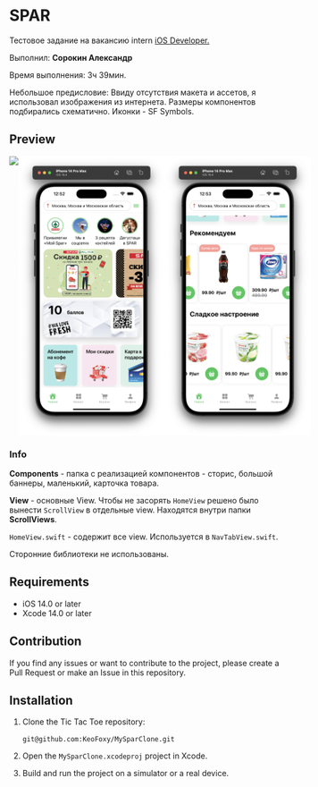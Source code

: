 # SPAR

Тестовое задание на вакансию intern [iOS Developer.](https://hh.ru/vacancy/84750051?hhtmFrom=vacancy_response)

Выполнил: **Сорокин Александр**   

Время выполнения: 3ч 39мин.   

Небольшое предисловие: 
Ввиду отсутствия макета и ассетов, я использовал изображения из интернета. Размеры компонентов подбирались схематично. Иконки - SF Symbols.   

## Preview

<!-- <img src="preview/preview.gif"> -->

<div style="display: flex;">
   <img src="preview/preview.gif" height='500' align=''>
   <img src="preview/main1.png" height='500' align=''>
   <img src="preview/main2.png" height='500' align=''>
</div>

### Info

**Components** - папка с реализацией компонентов - сторис, большой баннеры, маленький, карточка товара.

**View** - основные View. 
Чтобы не засорять `HomeView` решено было вынести `ScrollView` в отдельные view. Находятся внутри папки **ScrollViews**.   

`HomeView.swift` - содержит все view. Используется в `NavTabView.swift`.   

Сторонние библиотеки не использованы.   

## Requirements

 - iOS 14.0 or later
 - Xcode 14.0 or later

## Contribution

If you find any issues or want to contribute to the project, please create a Pull Request or make an Issue in this repository.

## Installation

1. Clone the Tic Tac Toe repository:

   ```shell
   git@github.com:KeoFoxy/MySparClone.git
   ```
2. Open the `MySparClone.xcodeproj` project in Xcode.
3. Build and run the project on a simulator or a real device.